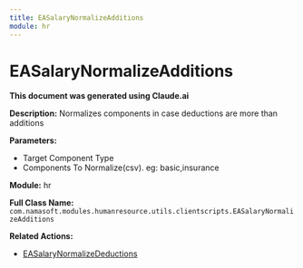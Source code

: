 ```yaml
---
title: EASalaryNormalizeAdditions
module: hr
---
```



<div class='entity-flows'>

# EASalaryNormalizeAdditions

**This document was generated using Claude.ai**

**Description:** Normalizes components in case deductions are more than additions

**Parameters:**
- Target Component Type
- Components To Normalize(csv). eg: basic,insurance

**Module:** hr

**Full Class Name:** `com.namasoft.modules.humanresource.utils.clientscripts.EASalaryNormalizeAdditions`

**Related Actions:**
- [EASalaryNormalizeDeductions](EASalaryNormalizeDeductions.md)


</div>


